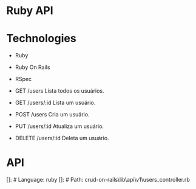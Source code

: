 # Ruby API

# Technologies
- Ruby
- Ruby On Rails
- RSpec

- GET /users Lista todos os usuários.
- GET /users/:id Lista um usuário.
- POST /users Cria um usuário.
- PUT /users/:id Atualiza um usuário.
- DELETE /users/:id Deleta um usuário.

# API
[]: # Language: ruby
[]: # Path: crud-on-rails\lib\api\v1\users_controller.rb

